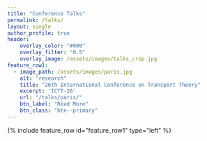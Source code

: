 ```yaml
---
title: "Conference Talks"
permalink: /talks/
layout: single
author_profile: true
header:
    overlay_color: "#000"
    overlay_filter: "0.5"
    overlay_image: /assets/images/talks_crop.jpg
feature_row1:
  - image_path: /assets/images/paris.jpg
    alt: "research"
    title: "26th International Conference on Transport Theory"
    excerpt: 'ICTT-26'
    url: "/talks/paris/"
    btn_label: "Read More"
    btn_class: "btn--primary"
---
```


{% include feature_row id="feature_row1" type="left" %}
